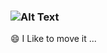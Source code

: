 ### ![Alt Text](https://media.giphy.com/media/11JTxkrmq4bGE0/giphy.gif)

<!--
**DevJoaoLopes/DevJoaoLopes** is a ✨ _special_ ✨ repository because its `README.md` (this file) appears on your GitHub profile.

Here are some ideas to get you started:

- 🔭 I’m currently working on ...
- 🌱 I’m currently learning ...
- 👯 I’m looking to collaborate on ...
- 🤔 I’m looking for help with ...
- 💬 Ask me about ...
- 📫 How to reach me: ...
- ⚡ Fun fact: ...
-->
😄 I Like to move it ...
